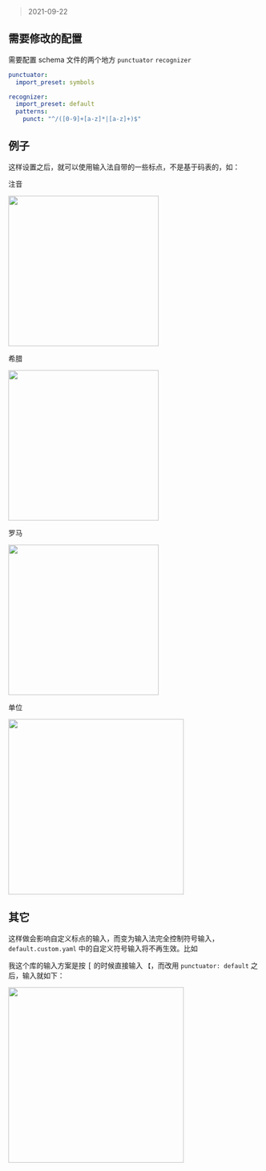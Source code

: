 > 2021-09-22

## 需要修改的配置
需要配置 schema 文件的两个地方 `punctuator` `recognizer`

```yaml
punctuator:
  import_preset: symbols
```

```yaml
recognizer:
  import_preset: default
  patterns:
    punct: "^/([0-9]+[a-z]*|[a-z]+)$"
```


## 例子
这样设置之后，就可以使用输入法自带的一些标点，不是基于码表的，如：

注音

<img width="300" src="https://user-images.githubusercontent.com/12215982/134290996-d65fcb0a-303a-4d11-8905-840f614ca8fd.jpg"/>


希腊

<img width="300" src="https://user-images.githubusercontent.com/12215982/134291024-7df6073c-ec5a-420c-bcd1-2e63ea33d04b.jpg"/>


罗马

<img width="300" src="https://user-images.githubusercontent.com/12215982/134291050-919aca1e-4250-4328-b8d3-33e97b6af80e.jpg"/>


单位

<img width="350" src="https://user-images.githubusercontent.com/12215982/134291069-5f525041-283c-483b-acce-82c70cc3351d.jpg"/>


## 其它
这样做会影响自定义标点的输入，而变为输入法完全控制符号输入，`default.custom.yaml` 中的自定义符号输入将不再生效。比如


我这个库的输入方案是按 <kbd>[</kbd> 的时候直接输入 `【`，而改用  `punctuator: default` 之后，输入就如下：

<img width="350" src="https://user-images.githubusercontent.com/12215982/134292562-4297480e-cc3c-4ba7-b3ce-f5f28e9b300b.jpg"/>